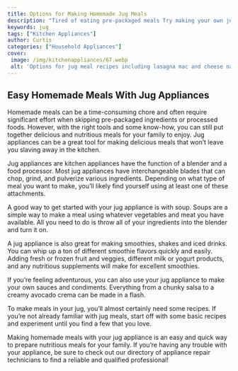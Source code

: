 ```yaml
---
title: Options for Making Homemade Jug Meals
description: "Tired of eating pre-packaged meals Try making your own jug meals We discuss options for creating homemade ones that are both tasty and healthy"
keywords: jug
tags: ["Kitchen Appliances"]
author: Curtis
categories: ["Household Appliances"]
cover: 
 image: /img/kitchenappliances/67.webp
 alt: 'Options for jug meal recipes including lasagna mac and cheese nachos and more'
---
```

## Easy Homemade Meals With Jug Appliances

Homemade meals can be a time-consuming chore and often require significant effort when skipping pre-packaged ingredients or processed foods. However, with the right tools and some know-how, you can still put together delicious and nutritious meals for your family to enjoy. Jug appliances can be a great tool for making delicious meals that won’t leave you slaving away in the kitchen.

Jug appliances are kitchen appliances have the function of a blender and a food processor. Most jug appliances have interchangeable blades that can chop, grind, and pulverize various ingredients. Depending on what type of meal you want to make, you’ll likely find yourself using at least one of these attachments.

A good way to get started with your jug appliance is with soup. Soups are a simple way to make a meal using whatever vegetables and meat you have available. All you need to do is throw all of your ingredients into the blender and turn it on.

A jug appliance is also great for making smoothies, shakes and iced drinks. You can whip up a ton of different smoothie flavors quickly and easily. Adding fresh or frozen fruit and veggies, different milk or yogurt products, and any nutritious supplements will make for excellent smoothies.

If you’re feeling adventurous, you can also use your jug appliance to make your own sauces and condiments. Everything from a chunky salsa to a creamy avocado crema can be made in a flash.

To make meals in your jug, you’ll almost certainly need some recipes. If you’re not already familiar with jug meals, start off with some basic recipes and experiment until you find a few that you love. 

Making homemade meals with your jug appliance is an easy and quick way to prepare nutritious meals for your family. If you’re having any trouble with your appliance, be sure to check out our directory of appliance repair technicians to find a reliable and qualified professional!
